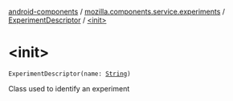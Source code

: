 [android-components](../../index.md) / [mozilla.components.service.experiments](../index.md) / [ExperimentDescriptor](index.md) / [&lt;init&gt;](./-init-.md)

# &lt;init&gt;

`ExperimentDescriptor(name: `[`String`](https://kotlinlang.org/api/latest/jvm/stdlib/kotlin/-string/index.html)`)`

Class used to identify an experiment

